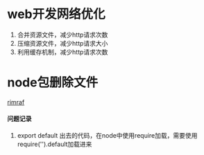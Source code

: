 # web开发网络优化
1. 合并资源文件，减少http请求次数
2. 压缩资源文件，减少http请求大小
3. 利用缓存机制，减少http请求次数

# node包删除文件
[rimraf](https://github.com/isaacs/rimraf#readme)

#### 问题记录
1. export default 出去的代码，在node中使用require加载，需要使用require('').default加载进来
